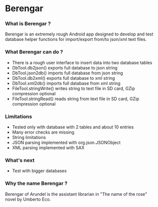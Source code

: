 Berengar
========

### What is Berengar ?

Berengar is an extremely rough Android app designed to develop and test database helper functions for import/export from/to json/xml text files.


### What Berengar can do ?

* There is a rough user interface to insert data into two database tables
* DbTool.db2json() exports full database to json string
* DbTool.json2db() imports full database from json string
* DbTool.db2xml() exports full database to xml string
* DbTool.xml2db() imports full database from xml string
* FileTool.stringWrite() writes string to text file in SD card, GZip compression optional
* FileTool.stringRead() reads string from text file in SD card, GZip compression optional


### Limitations

* Tested only with database with 2 tables and about 10 entries
* Many error checks are missing
* String limitations
* JSON parsing implemented with org.json.JSONObject
* XML parsing implemented with SAX


### What's next

* Test with bigger databases 


### Why the name Berengar ?

Berengar of Arundel is the assistant librarian in "The name of the rose" novel by Umberto Eco.
